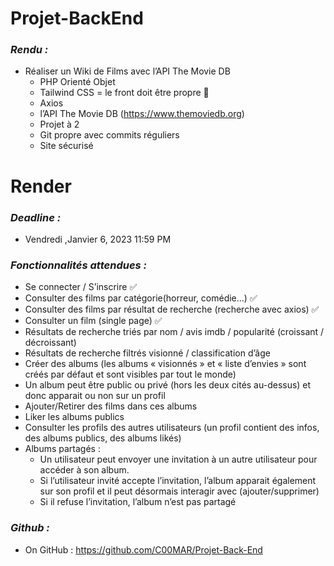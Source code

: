 # Projet-BackEnd

### _Rendu :_

- Réaliser un Wiki de Films avec l’API The Movie DB
    - PHP Orienté Objet
    - Tailwind CSS = le front doit être propre 👀	
    - Axios	
    - l’API The Movie DB (https://www.themoviedb.org)
    - Projet à 2
    - Git propre avec commits réguliers	
    - Site sécurisé 


# Render

### _Deadline :_
- Vendredi ,Janvier 6, 2023 11:59 PM

### _Fonctionnalités attendues :_

- Se connecter / S’inscrire ✅
- Consulter des films par catégorie(horreur, comédie…) ✅
- Consulter des films par résultat de recherche (recherche avec axios) ✅
- Consulter un film (single page) ✅
- Résultats de recherche triés par nom / avis imdb / popularité 		(croissant / décroissant)
- Résultats de recherche filtrés visionné / classification d’âge
- Créer des albums (les albums « visionnés » et « liste d’envies » sont créés par défaut et sont visibles par tout le monde)
- Un album peut être public ou privé (hors les deux cités au-dessus) et donc apparait ou non sur un profil
- Ajouter/Retirer des films dans ces albums
- Liker les albums publics
- Consulter les profils des autres utilisateurs (un profil contient des infos, 	des albums publics, des albums likés)
- Albums partagés : 
    - Un utilisateur peut envoyer une invitation à un autre utilisateur pour accéder à son album.
    - Si l’utilisateur invité accepte l’invitation, l’album apparait également sur son profil et il peut désormais interagir avec (ajouter/supprimer)
    - Si il refuse l’invitation, l’album n’est pas partagé

### _Github :_
- On GitHub : https://github.com/C00MAR/Projet-Back-End
